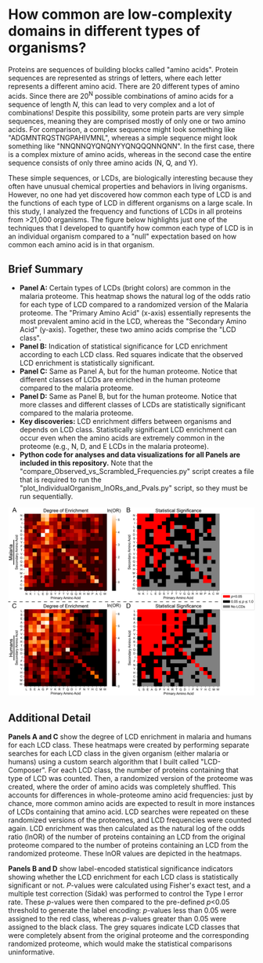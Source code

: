 # How common are low-complexity domains in different types of organisms?

Proteins are sequences of building blocks called "amino acids". Protein sequences are represented as strings of letters, where each letter represents a different amino acid. There are 20 different types of amino acids. Since there are 20<sup>N</sup> possible combinations of amino acids for a sequence of length *N*, this can lead to very complex and a lot of combinations! Despite this possibility, some protein parts are very simple sequences, meaning they are comprised mostly of only one or two amino acids. For comparison, a complex sequence might look something like "ADGMNTRQSTNGPAHIVMNL", whereas a simple sequence might look something like "NNQNNQYQNQNYYQNQQQNNQNN". In the first case, there is a complex mixture of amino acids, whereas in the second case the entire sequence consists of only three amino acids (N, Q, and Y).

These simple sequences, or LCDs, are biologically interesting because they often have unusual chemical properties and behaviors in living organisms. However, no one had yet discovered how common each type of LCD is and the functions of each type of LCD in different organisms on a large scale. In this study, I analyzed the frequency and functions of LCDs in all proteins from >21,000 organisms. The figure below highlights just one of the techniques that I developed to quantify how common each type of LCD is in an individual organism compared to a "null" expectation based on how common each amino acid is in that organism.


## Brief Summary
- **Panel A:** Certain types of LCDs (bright colors) are common in the malaria proteome. This heatmap shows the natural log of the odds ratio for each type of LCD compared to a randomized version of the Malaria proteome. The "Primary Amino Acid" (x-axis) essentially represents the most prevalent amino acid in the LCD, whereas the "Secondary Amino Acid" (y-axis). Together, these two amino acids comprise the "LCD class".
- **Panel B:** Indication of statistical significance for LCD enrichment according to each LCD class. Red squares indicate that the observed LCD enrichment is statistically significant.
- **Panel C:** Same as Panel A, but for the human proteome. Notice that different classes of LCDs are enriched in the human proteome compared to the malaria proteome.
- **Panel D:** Same as Panel B, but for the human proteome. Notice that more classes and different classes of LCDs are statistically significant compared to the malaria proteome.
- **Key discoveries:** LCD enrichment differs between organisms and depends on LCD class. Statistically significant LCD enrichment can occur even when the amino acids are extremely common in the proteome (e.g., N, D, and E LCDs in the malaria proteome).
- **Python code for analyses and data visualizations for all Panels are included in this repository.** Note that the "compare_Observed_vs_Scrambled_Frequencies.py" script creates a file that is required to run the "plot_IndividualOrganism_lnORs_and_Pvals.py" script, so they must be run sequentially.

![LCD figure](https://github.com/seancascarina/One_Figure_Summaries/blob/main/2024_PLOS_Comput_Biol/LCD_Frequencies_Malaria_and_Humans.png)

## Additional Detail
**Panels A and C** show the degree of LCD enrichment in malaria and humans for each LCD class. These heatmaps were created by performing separate searches for each LCD class in the given organism (either malaria or humans) using a custom search algorithm that I built called "LCD-Composer". For each LCD class, the number of proteins containing that type of LCD was counted. Then, a randomized version of the proteome was created, where the order of amino acids was completely shuffled. This accounts for differences in whole-proteome amino acid frequencies: just by chance, more common amino acids are expected to result in more instances of LCDs containing that amino acid. LCD searches were repeated on these randomized versions of the proteomes, and LCD frequencies were counted again. LCD enrichment was then calculated as the natural log of the odds ratio (lnOR) of the number of proteins containing an LCD from the original proteome compared to the number of proteins containing an LCD from the randomized proteome. These lnOR values are depicted in the heatmaps.

**Panels B and D** show label-encoded statistical significance indicators showing whether the LCD enrichment for each LCD class is statistically significant or not. *P*-values were calculated using Fisher's exact test, and a multiple test correction (Sidak) was performed to control the Type I error rate. These *p*-values were then compared to the pre-defined *p*<0.05 threshold to generate the label encoding: *p*-values less than 0.05 were assigned to the red class, whereas *p*-values greater than 0.05 were assigned to the black class. The grey squares indicate LCD classes that were completely absent from the original proteome and the corresponding randomized proteome, which would make the statistical comparisons uninformative.